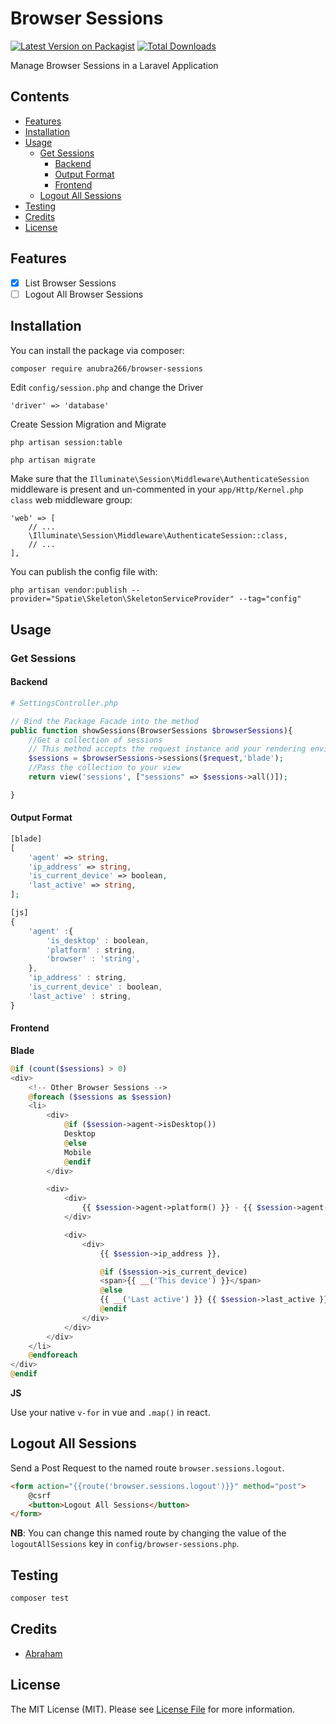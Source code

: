 # Browser Sessions

[![Latest Version on Packagist](https://img.shields.io/packagist/v/anubra266/browser-sessions.svg?style=flat-square)](https://packagist.org/packages/anubra266/browser-sessions)
[![Total Downloads](https://img.shields.io/packagist/dt/anubra266/browser-sessions.svg?style=flat-square)](https://packagist.org/packages/anubra266/browser-sessions)

Manage Browser Sessions in a Laravel Application

## Contents

-   [Features](#Features)
-   [Installation](#installation)
-   [Usage](#Usage)
    -   [Get Sessions](#Get-Sessions)
        -   [Backend](#Backend)
        -   [Output Format](#Output-Format)
        -   [Frontend](#Frontend)
    -   [Logout All Sessions](#Logout-All-Sessions)
-   [Testing](#Testing)
-   [Credits](#Credits)
-   [License](#License)

## Features

-   [x] List Browser Sessions
-   [ ] Logout All Browser Sessions

## Installation

You can install the package via composer:

```bash
composer require anubra266/browser-sessions
```

Edit `config/session.php` and change the Driver

```
'driver' => 'database'
```

Create Session Migration and Migrate

```
php artisan session:table

php artisan migrate
```

Make sure that the `Illuminate\Session\Middleware\AuthenticateSession` middleware is present and un-commented in your `app/Http/Kernel.php class` web middleware group:

```
'web' => [
    // ...
    \Illuminate\Session\Middleware\AuthenticateSession::class,
    // ...
],
```

You can publish the config file with:

```
php artisan vendor:publish --provider="Spatie\Skeleton\SkeletonServiceProvider" --tag="config"
```

## Usage

### Get Sessions

#### **Backend**

```php
# SettingsController.php

// Bind the Package Facade into the method
public function showSessions(BrowserSessions $browserSessions){
    //Get a collection of sessions
    // This method accepts the request instance and your rendering environment. i.e.  "js" or "blade"
    $sessions = $browserSessions->sessions($request,'blade');
    //Pass the collection to your view
    return view('sessions', ["sessions" => $sessions->all()]);

}
```

#### **Output Format**

```php
[blade]
[
    'agent' => string,
    'ip_address' => string,
    'is_current_device' => boolean,
    'last_active' => string,
];
```

```js
[js]
{
    'agent' :{
        'is_desktop' : boolean,
        'platform' : string,
        'browser' : 'string',
    },
    'ip_address' : string,
    'is_current_device' : boolean,
    'last_active' : string,
}
```

#### **Frontend**

**Blade**

```php
@if (count($sessions) > 0)
<div>
    <!-- Other Browser Sessions -->
    @foreach ($sessions as $session)
    <li>
        <div>
            @if ($session->agent->isDesktop())
            Desktop
            @else
            Mobile
            @endif
        </div>

        <div>
            <div>
                {{ $session->agent->platform() }} - {{ $session->agent->browser() }}
            </div>

            <div>
                <div>
                    {{ $session->ip_address }},

                    @if ($session->is_current_device)
                    <span>{{ __('This device') }}</span>
                    @else
                    {{ __('Last active') }} {{ $session->last_active }}
                    @endif
                </div>
            </div>
        </div>
    </li>
    @endforeach
</div>
@endif
```

**JS**

Use your native `v-for` in vue and `.map()` in react.

## Logout All Sessions

Send a Post Request to the named route `browser.sessions.logout`.

```html
<form action="{{route('browser.sessions.logout')}}" method="post">
    @csrf
    <button>Logout All Sessions</button>
</form>
```

**NB**: You can change this named route by changing the value of the `logoutAllSessions` key in `config/browser-sessions.php`.

## Testing

```bash
composer test
```

## Credits

-   [Abraham](https://github.com/Abraham)

## License

The MIT License (MIT). Please see [License File](LICENSE.md) for more information.
